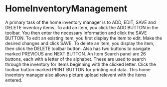 # HomeInventoryManagement

A primary task of the home inventory manager is to ADD, EDIT, SAVE and DELETE inventory items. 
To add an item, you click the ADD BUTTON in the toolbar. 
You then enter the necessary information and click the SAVE BUTTON. 
To edit an existing item, you first display the item to edit. Make the desired changes and click SAVE. 
To delete an item, you display the item, then click the DELETE toolbar button.
Also has two buttons to navigate marked PREVIOUS and NEXT BUTTON.
An Item Search panel are 26 buttons, each with a letter of the alphabet. These are used to search through the inventory for items beginning with the clicked letter.
Click the toolbar button marked PRINT BUTTON for printing out data.
This home inventory manager also allows picture upload relevent with the items entered.
